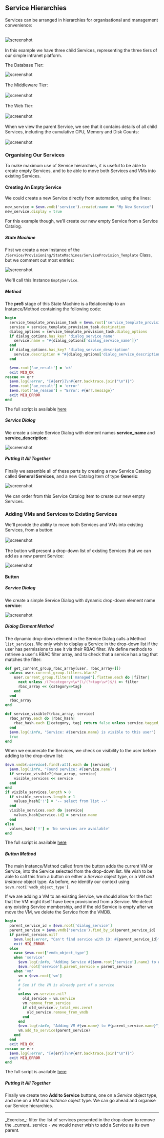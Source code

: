 ## Service Hierarchies

Services can be arranged in hierarchies for organisational and management convenience:
<br> <br>

![screenshot](images/screenshot69.png)
<br> <br>
In this example we have three child Services, representing the three tiers of our simple intranet platform.

The Database Tier:

![screenshot](images/screenshot70.png)
<br> <br>
The Middleware Tier:
<br> <br>
![screenshot](images/screenshot71.png)
<br> <br>
The Web Tier:
<br> <br>
![screenshot](images/screenshot72.png)
<br> <br>
When we view the parent Service, we see that it contains details of all child Services, including the cumulative CPU, Memory and Disk Counts:
<br> <br>
![screenshot](images/screenshot73.png)

### Organising Our Services

To make maximum use of Service hierarchies, it is useful to be able to create empty Services, and to be able to move both Services and VMs into existing Services.

#### Creating An Empty Service

We could create a new Service directly from automation, using the lines:

```ruby
new_service = $evm.vmdb('service').create(:name => "My New Service")
new_service.display = true
```

For this example though, we'll create our new empty Service from a Service Catalog. 

##### State Machine

First we create a new Instance of the `/Service/Provisioning/StateMachines/ServiceProvision_Template` Class, but we comment out most entries:

![screenshot](images/screenshot74.png)
<br> <br>
We'll call this Instance `EmptyService`.

##### Method

The **pre5** stage of this State Machine is a Relationship to an Instance/Method containing the following code:

```ruby
begin
  service_template_provision_task = $evm.root['service_template_provision_task']
  service = service_template_provision_task.destination
  dialog_options = service_template_provision_task.dialog_options
  if dialog_options.has_key? 'dialog_service_name'
    service.name = "#{dialog_options['dialog_service_name']}"
  end
  if dialog_options.has_key? 'dialog_service_description'
    service.description = "#{dialog_options['dialog_service_description']}"
  end

  $evm.root['ae_result'] = 'ok'
  exit MIQ_OK
rescue => err
  $evm.log(:error, "[#{err}]\n#{err.backtrace.join("\n")}")
  $evm.root['ae_result'] = 'error'
  $evm.root['ae_reason'] = "Error: #{err.message}"
  exit MIQ_ERROR
end
```
The full script is available [here](https://github.com/pemcg/cloudforms-automation-howto-guide/blob/master/chapter17/scripts/rename_service.rb)

##### Service Dialog

We create a simple Service Dialog with element names **service\_name** and **service\_description**:

![screenshot](images/screenshot75.png)

##### Putting It All Together

Finally we assemble all of these parts by creating a new Service Catalog called **General Services**, and a new Catalog Item of type **Generic**:

![screenshot](images/screenshot76.png)
<br> <br>
We can order from this Service Catalog Item to create our new empty Services.

### Adding VMs and Services to Existing Services

We'll provide the ability to move both Services and VMs into existing Services, from a button:
<br> <br>
![screenshot](images/screenshot77.png)
<br> <br>
The button will present a drop-down list of existing Services that we can add as a new parent Service:

![screenshot](images/screenshot78.png)

#### Button
##### Service Dialog

We create a simple Service Dialog with dynamic drop-down element name **service**:

![screenshot](images/screenshot79.png)

##### Dialog Element Method

The dynamic drop-down element in the Service Dialog calls a Method `list_services`. We only wish to display a Service in the drop-down list if the user has permissions to see it via their RBAC filter. We define methods to retrieve a user's RBAC filter array, and to check that a service has a tag that matches the filter:

```ruby
def get_current_group_rbac_array(user, rbac_array=[])
  unless user.current_group.filters.blank?
    user.current_group.filters['managed'].flatten.each do |filter|
      next unless /(?<category>\w*)\/(?<tag>\w*)$/i =~ filter
      rbac_array << {category=>tag}
    end
  end
  rbac_array
end
  
def service_visible?(rbac_array, service)
  rbac_array.each do |rbac_hash|
    rbac_hash.each {|category, tag| return false unless service.tagged_with?(category, tag)}
  end
  $evm.log(:info, "Service: #{service.name} is visible to this user")
  true
end
```

When we enumerate the Services, we check on visibility to the user before adding to the drop-down list:


```ruby
$evm.vmdb(:service).find(:all).each do |service|
  $evm.log(:info, "Found service: #{service.name}")
  if service_visible?(rbac_array, service)
    visible_services << service
  end
end
if visible_services.length > 0
  if visible_services.length > 1
    values_hash['!'] = '-- select from list --'
  end
  visible_services.each do |service|
    values_hash[service.id] = service.name
  end
else
  values_hash['!'] = 'No services are available'
end
```

The full script is available [here](https://github.com/pemcg/cloudforms-automation-howto-guide/blob/master/chapter17/scripts/list_services.rb)

##### Button Method

The main Instance/Method called from the button adds the current VM or Service, into the Service selected from the drop-down list. We wish to be able to call this from a button on either a _Service_ object type, or a _VM and Instance_ object type. As before, we identify our context using ```$evm.root['vmdb_object_type']```. 

If we are adding a VM to an existing Service, we should allow for the fact that the VM might itself have been provisioned from a Service. We detect any existing Service membership, and if the old Service is empty after we move the VM, we delete the Service from the VMDB.

```ruby
begin
  parent_service_id = $evm.root['dialog_service']
  parent_service = $evm.vmdb('service').find_by_id(parent_service_id)
  if parent_service.nil?
    $evm.log(:error, "Can't find service with ID: #{parent_service_id}")
    exit MIQ_ERROR
  else
    case $evm.root['vmdb_object_type']
    when 'service'
      $evm.log(:info, "Adding Service #{$evm.root['service'].name} to #{parent_service.name}")
      $evm.root['service'].parent_service = parent_service
    when 'vm'
      vm = $evm.root['vm']
      #
      # See if the VM is already part of a service
      #
      unless vm.service.nil?
        old_service = vm.service
        vm.remove_from_service
        if old_service.v_total_vms.zero?
          old_service.remove_from_vmdb
        end
      end
      $evm.log(:info, "Adding VM #{vm.name} to #{parent_service.name}")
      vm.add_to_service(parent_service)
    end
  end
  exit MIQ_OK
rescue => err
  $evm.log(:error, "[#{err}]\n#{err.backtrace.join("\n")}")
  exit MIQ_ERROR
end
```

The full script is available [here](https://github.com/pemcg/cloudforms-automation-howto-guide/blob/master/chapter17/scripts/add_to_service.rb)

##### Putting It All Together

Finally we create two **Add to Service** buttons, one on a _Service_ object type, and one on a _VM and Instance_ object type. We can go ahead and organise our Service hierarchies.

<hr>
_Exercise_: filter the list of services presented in the drop-down to remove the _current_ service - we would never wish to add a Service as its own parent.
